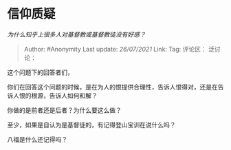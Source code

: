 # 信仰质疑
*为什么知乎上很多人对基督教或基督教徒没有好感？*

> Author: #Anonymity
> Last update: *26/07/2021*
> Link:
> Tag:
> 评论区：
> 泛讨论：

这个问题下的回答者们，

你们在回答这个问题的时候，是在为人的恨提供合理性，告诉人恨得对，还是在告诉人恨的根源，告诉人如何和解？

你做的是前者还是后者？为什么要这么做？

至少，如果是自认为是基督徒的，有记得登山宝训在说什么吗？

八福是什么还记得吗？
